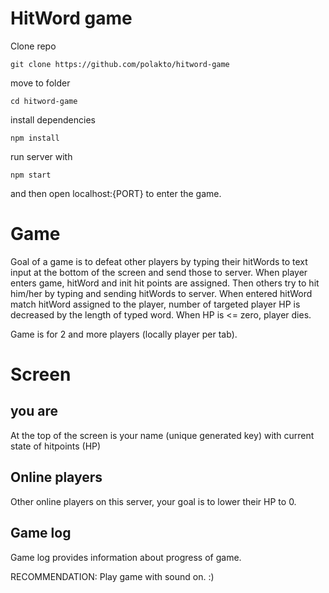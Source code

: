 # HitWord game

Clone repo

```
git clone https://github.com/polakto/hitword-game
```

move to folder
```
cd hitword-game
```

install dependencies
```
npm install
```

run server with

```
npm start
```

and then open localhost:{PORT} to enter the game.

# Game
Goal of a game is to defeat other players by typing their hitWords to text input at the bottom of the screen and send those to server. When player enters game, hitWord and init hit points are assigned. Then others try to hit him/her by typing and sending hitWords to server. When entered hitWord match hitWord assigned to the player, number of targeted player HP is decreased by the length of typed word. When HP is <= zero, player dies.

Game is for 2 and more players (locally player per tab).

# Screen

## you are
At the top of the screen is your name (unique generated key) with current state of hitpoints (HP)

## Online players
Other online players on this server, your goal is to lower their HP to 0.

## Game log
Game log provides information about progress of game.

RECOMMENDATION: Play game with sound on. :)